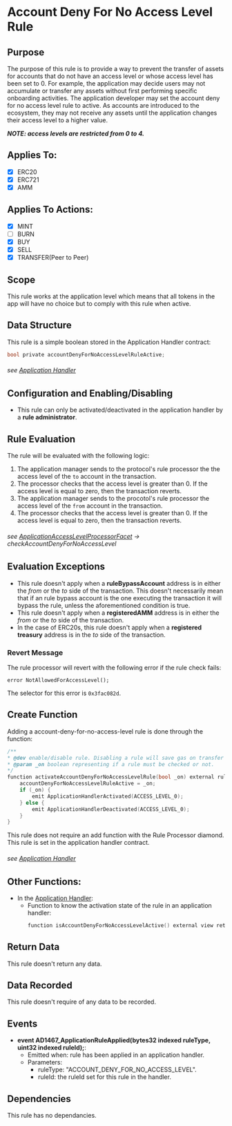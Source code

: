 # Account Deny For No Access Level Rule

## Purpose

The purpose of this rule is to provide a way to prevent the transfer of assets for accounts that do not have an access level or whose access level has been set to 0. For example, the application may decide users may not accumulate or transfer any assets without first performing specific onboarding activities. The application developer may set the account deny for no access level rule to active. As accounts are introduced to the ecosystem, they may not receive any assets until the application changes their access level to a higher value. 

***NOTE: access levels are restricted from 0 to 4.***

## Applies To:

- [x] ERC20
- [x] ERC721
- [x] AMM

## Applies To Actions:

- [x] MINT
- [ ] BURN
- [x] BUY
- [x] SELL
- [x] TRANSFER(Peer to Peer)
  
## Scope 

This rule works at the application level which means that all tokens in the app will have no choice but to comply with this rule when active.

## Data Structure
This rule is a simple boolean stored in the Application Handler contract:

```c
bool private accountDenyForNoAccessLevelRuleActive;
```

###### *see [Application Handler](../../../src/client/application/ProtocolApplicationHandler.sol)*

## Configuration and Enabling/Disabling
- This rule can only be activated/deactivated in the application handler by a **rule administrator**.

## Rule Evaluation

The rule will be evaluated with the following logic:

1. The application manager sends to the protocol's rule processor the the access level of the `to` account in the transaction.
2. The processor checks that the access level is greater than 0. If the access level is equal to zero, then the transaction reverts.
3. The application manager sends to the procotol's rule processor the access level of the `from` account in the transaction.
4. The processor checks that the access level is greater than 0. If the access level is equal to zero, then the transaction reverts.

###### *see [ApplicationAccessLevelProcessorFacet](../../../src/protocol/economic/ruleProcessor/ApplicationAccessLevelProcessorFacet.sol) -> checkAccountDenyForNoAccessLevel*

## Evaluation Exceptions 
- This rule doesn't apply when a **ruleBypassAccount** address is in either the *from* or the *to* side of the transaction. This doesn't necessarily mean that if an rule bypass account is the one executing the transaction it will bypass the rule, unless the aforementioned condition is true.
- This rule doesn't apply when a **registeredAMM** address is in either the *from* or the *to* side of the transaction.
- In the case of ERC20s, this rule doesn't apply when a **registered treasury** address is in the *to* side of the transaction.

### Revert Message

The rule processor will revert with the following error if the rule check fails: 

```
error NotAllowedForAccessLevel();
```

The selector for this error is `0x3fac082d`.

## Create Function

Adding a account-deny-for-no-access-level rule is done through the function:

```c
/**
* @dev enable/disable rule. Disabling a rule will save gas on transfer transactions.
* @param _on boolean representing if a rule must be checked or not.
*/
function activateAccountDenyForNoAccessLevelRule(bool _on) external ruleAdministratorOnly(appManagerAddress) {
    accountDenyForNoAccessLevelRuleActive = _on;
    if (_on) {
        emit ApplicationHandlerActivated(ACCESS_LEVEL_0);
    } else {
        emit ApplicationHandlerDeactivated(ACCESS_LEVEL_0);
    }
}
```

This rule does not require an add function with the Rule Processor diamond. This rule is set in the application handler contract. 

###### *see [Application Handler](../../../src/client/application/ProtocolApplicationHandler.sol)*


## Other Functions:

- In the [Application Handler](../../../src/client/application/ProtocolApplicationHandler.sol):
     - Function to know the activation state of the rule in an application handler:
        ```c
        function isAccountDenyForNoAccessLevelActive() external view returns (bool);
        ```

## Return Data

This rule doesn't return any data.

## Data Recorded

This rule doesn't require of any data to be recorded.

## Events

- **event AD1467_ApplicationRuleApplied(bytes32 indexed ruleType, uint32 indexed ruleId);**:
    - Emitted when: rule has been applied in an application handler.
    - Parameters: 
        - ruleType: "ACCOUNT_DENY_FOR_NO_ACCESS_LEVEL".
        - ruleId: the ruleId set for this rule in the handler.


## Dependencies

This rule has no dependancies. 